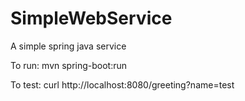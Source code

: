 # SimpleWebService

A simple spring java service

To run:
mvn spring-boot:run

To test:
curl http://localhost:8080/greeting?name=test

